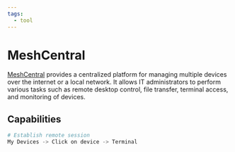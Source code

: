 ```yaml
---
tags:
  - tool
---
```

# MeshCentral

[MeshCentral](https://github.com/Ylianst/MeshCentral) provides a centralized platform for managing multiple devices over the internet or a local network. It allows IT administrators to perform various tasks such as remote desktop control, file transfer, terminal access, and monitoring of devices.

## Capabilities

```powershell
# Establish remote session
My Devices -> Click on device -> Terminal
```
